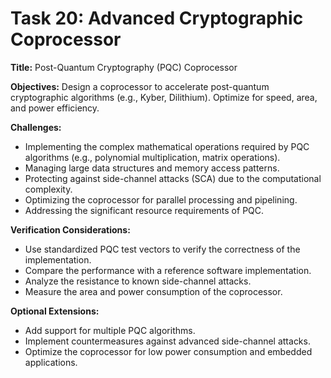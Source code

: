 # Task 20: Advanced Cryptographic Coprocessor

**Title:** Post-Quantum Cryptography (PQC) Coprocessor

**Objectives:**
Design a coprocessor to accelerate post-quantum cryptographic algorithms (e.g., Kyber, Dilithium). Optimize for speed, area, and power efficiency.

**Challenges:**
*   Implementing the complex mathematical operations required by PQC algorithms (e.g., polynomial multiplication, matrix operations).
*   Managing large data structures and memory access patterns.
*   Protecting against side-channel attacks (SCA) due to the computational complexity.
*   Optimizing the coprocessor for parallel processing and pipelining.
*   Addressing the significant resource requirements of PQC.

**Verification Considerations:**
*   Use standardized PQC test vectors to verify the correctness of the implementation.
*   Compare the performance with a reference software implementation.
*   Analyze the resistance to known side-channel attacks.
*   Measure the area and power consumption of the coprocessor.

**Optional Extensions:**
*   Add support for multiple PQC algorithms.
*   Implement countermeasures against advanced side-channel attacks.
*   Optimize the coprocessor for low power consumption and embedded applications.